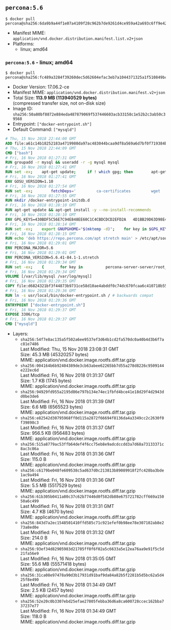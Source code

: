 ## `percona:5.6`

```console
$ docker pull percona@sha256:6da9b9a44f1e07a4109f28c962b7de9261d4ce959a42a693c6ff9e4236fb82a1
```

-	Manifest MIME: `application/vnd.docker.distribution.manifest.list.v2+json`
-	Platforms:
	-	linux; amd64

### `percona:5.6` - linux; amd64

```console
$ docker pull percona@sha256:fc489a3284f39260dec5d62604efac3eb7a1044371325a1f510849bccc08616e
```

-	Docker Version: 17.06.2-ce
-	Manifest MIME: `application/vnd.docker.distribution.manifest.v2+json`
-	Total Size: **113.9 MB (113940529 bytes)**  
	(compressed transfer size, not on-disk size)
-	Image ID: `sha256:50a80bf8872e884eda487879069f537446603acb33158c1e52b2c3ab50c39568`
-	Entrypoint: `["docker-entrypoint.sh"]`
-	Default Command: `["mysqld"]`

```dockerfile
# Thu, 15 Nov 2018 22:44:00 GMT
ADD file:a61c14b18252183a4719980da97ac483044bcaa9df8a569a6d7bf0f719384b5e in / 
# Thu, 15 Nov 2018 22:44:09 GMT
CMD ["bash"]
# Fri, 16 Nov 2018 01:27:31 GMT
RUN groupadd -r mysql && useradd -r -g mysql mysql
# Fri, 16 Nov 2018 01:27:41 GMT
RUN set -ex; 	apt-get update; 	if ! which gpg; then 		apt-get install -y --no-install-recommends gnupg; 	fi; 	if ! gpg --version | grep -q '^gpg (GnuPG) 1\.'; then 		 apt-get install -y --no-install-recommends dirmngr; 	fi; 	rm -rf /var/lib/apt/lists/*
# Fri, 16 Nov 2018 01:27:41 GMT
ENV GOSU_VERSION=1.10
# Fri, 16 Nov 2018 01:27:54 GMT
RUN set -ex; 		fetchDeps=' 		ca-certificates 		wget 	'; 	apt-get update; 	apt-get install -y --no-install-recommends $fetchDeps; 	rm -rf /var/lib/apt/lists/*; 		dpkgArch="$(dpkg --print-architecture | awk -F- '{ print $NF }')"; 	wget -O /usr/local/bin/gosu "https://github.com/tianon/gosu/releases/download/$GOSU_VERSION/gosu-$dpkgArch"; 	wget -O /usr/local/bin/gosu.asc "https://github.com/tianon/gosu/releases/download/$GOSU_VERSION/gosu-$dpkgArch.asc"; 		export GNUPGHOME="$(mktemp -d)"; 	gpg --batch --keyserver ha.pool.sks-keyservers.net --recv-keys B42F6819007F00F88E364FD4036A9C25BF357DD4; 	gpg --batch --verify /usr/local/bin/gosu.asc /usr/local/bin/gosu; 	command -v gpgconf > /dev/null && gpgconf --kill all || :; 	rm -r "$GNUPGHOME" /usr/local/bin/gosu.asc; 		chmod +x /usr/local/bin/gosu; 	gosu nobody true; 		apt-get purge -y --auto-remove $fetchDeps
# Fri, 16 Nov 2018 01:27:55 GMT
RUN mkdir /docker-entrypoint-initdb.d
# Fri, 16 Nov 2018 01:28:10 GMT
RUN apt-get update && apt-get install -y --no-install-recommends 		apt-transport-https ca-certificates 		pwgen 	&& rm -rf /var/lib/apt/lists/*
# Fri, 16 Nov 2018 01:28:10 GMT
ENV GPG_KEYS=430BDF5C56E7C94E848EE60C1C4CBDCDCD2EFD2A 	4D1BB29D63D98E422B2113B19334A25F8507EFA5
# Fri, 16 Nov 2018 01:28:14 GMT
RUN set -ex; 	export GNUPGHOME="$(mktemp -d)"; 	for key in $GPG_KEYS; do 		gpg --batch --keyserver ha.pool.sks-keyservers.net --recv-keys "$key"; 	done; 	gpg --batch --export $GPG_KEYS > /etc/apt/trusted.gpg.d/percona.gpg; 	command -v gpgconf > /dev/null && gpgconf --kill all || :; 	rm -r "$GNUPGHOME"; 	apt-key list
# Fri, 16 Nov 2018 01:28:15 GMT
RUN echo 'deb https://repo.percona.com/apt stretch main' > /etc/apt/sources.list.d/percona.list
# Fri, 16 Nov 2018 01:29:01 GMT
ENV PERCONA_MAJOR=5.6
# Fri, 16 Nov 2018 01:29:01 GMT
ENV PERCONA_VERSION=5.6.41-84.1-1.stretch
# Fri, 16 Nov 2018 01:29:34 GMT
RUN set -ex; 	{ 		for key in 			percona-server-server/root_password 			percona-server-server/root_password_again 			"percona-server-server-$PERCONA_MAJOR/root-pass" 			"percona-server-server-$PERCONA_MAJOR/re-root-pass" 		; do 			echo "percona-server-server-$PERCONA_MAJOR" "$key" password 'unused'; 		done; 	} | debconf-set-selections; 	apt-get update; 	apt-get install -y 		percona-server-server-$PERCONA_MAJOR=$PERCONA_VERSION 	; 	rm -rf /var/lib/apt/lists/*; 	sed -ri 's/^user\s/#&/' /etc/mysql/my.cnf; 	rm -rf /var/lib/mysql; 	mkdir -p /var/lib/mysql /var/run/mysqld; 	chown -R mysql:mysql /var/lib/mysql /var/run/mysqld; 	chmod 777 /var/run/mysqld; 	find /etc/mysql/ -name '*.cnf' -print0 		| xargs -0 grep -lZE '^(bind-address|log)' 		| xargs -rt -0 sed -Ei 's/^(bind-address|log)/#&/'; 	echo '[mysqld]\nskip-host-cache\nskip-name-resolve' > /etc/mysql/conf.d/docker.cnf
# Fri, 16 Nov 2018 01:29:34 GMT
VOLUME [/var/lib/mysql /var/log/mysql]
# Fri, 16 Nov 2018 01:29:35 GMT
COPY file:d6824321bf3f44873b9731ce58d10ae4abddf0c74dc670fcaa6c410718b55963 in /usr/local/bin/ 
# Fri, 16 Nov 2018 01:29:36 GMT
RUN ln -s usr/local/bin/docker-entrypoint.sh / # backwards compat
# Fri, 16 Nov 2018 01:29:36 GMT
ENTRYPOINT ["docker-entrypoint.sh"]
# Fri, 16 Nov 2018 01:29:37 GMT
EXPOSE 3306/tcp
# Fri, 16 Nov 2018 01:29:37 GMT
CMD ["mysqld"]
```

-	Layers:
	-	`sha256:54f7e8ac135a5f502a6ee9537ef3d64b1cd2fa570dc0a40b4d3b6f7ac81e7486`  
		Last Modified: Thu, 15 Nov 2018 23:08:31 GMT  
		Size: 45.3 MB (45320257 bytes)  
		MIME: application/vnd.docker.image.rootfs.diff.tar.gzip
	-	`sha256:004164b6b92404389de3cb63abee62265bb7d55a278d8226c9509144e222ec6d`  
		Last Modified: Fri, 16 Nov 2018 01:31:37 GMT  
		Size: 1.7 KB (1745 bytes)  
		MIME: application/vnd.docker.image.rootfs.diff.tar.gzip
	-	`sha256:94929fd955a2195d86e797b134e74ec1fbfd4bce41e18d29f4d2943dd0be3de6`  
		Last Modified: Fri, 16 Nov 2018 01:31:39 GMT  
		Size: 6.6 MB (6565523 bytes)  
		MIME: application/vnd.docker.image.rootfs.diff.tar.gzip
	-	`sha256:e82542d30795968ff0d115a2872f66694f8136da4a3349cc2c2630f0f39898c3`  
		Last Modified: Fri, 16 Nov 2018 01:31:37 GMT  
		Size: 956.5 KB (956483 bytes)  
		MIME: application/vnd.docker.image.rootfs.diff.tar.gzip
	-	`sha256:515a8779ac53ffb64def4f6cc75eb8e9adcdccdd3a7d68a73133371c8ac3c86a`  
		Last Modified: Fri, 16 Nov 2018 01:31:36 GMT  
		Size: 115.0 B  
		MIME: application/vnd.docker.image.rootfs.diff.tar.gzip
	-	`sha256:c6179be048fe609538c5ad637d0c213813b89089918f2fc428ba3bde1ac9a494`  
		Last Modified: Fri, 16 Nov 2018 01:31:36 GMT  
		Size: 5.5 MB (5517529 bytes)  
		MIME: application/vnd.docker.image.rootfs.diff.tar.gzip
	-	`sha256:61b305b0411a80c37c62b77446d0f582db88e675721782cff669a15050a6c499`  
		Last Modified: Fri, 16 Nov 2018 01:31:31 GMT  
		Size: 4.7 KB (4670 bytes)  
		MIME: application/vnd.docker.image.rootfs.diff.tar.gzip
	-	`sha256:843d7a2ec1548501410ffd585c71c921efef0b98ee78e307102ab8e273a8ed0e`  
		Last Modified: Fri, 16 Nov 2018 01:31:32 GMT  
		Size: 214.0 B  
		MIME: application/vnd.docker.image.rootfs.diff.tar.gzip
	-	`sha256:93ef34d82905983d21705ff0f6f02a5c6633a5e12ea76aa9e91f5c5d21fa56e9`  
		Last Modified: Fri, 16 Nov 2018 01:35:05 GMT  
		Size: 55.6 MB (55571418 bytes)  
		MIME: application/vnd.docker.image.rootfs.diff.tar.gzip
	-	`sha256:31ca08e97478a90d3b17931d91baf9da84a82b5f2281b5d5bc62a5d425f8e490`  
		Last Modified: Fri, 16 Nov 2018 01:34:49 GMT  
		Size: 2.5 KB (2457 bytes)  
		MIME: application/vnd.docker.image.rootfs.diff.tar.gzip
	-	`sha256:52e20c0b3307ebd25efae27805febba36d6a8ca600728ccec162bba737237e77`  
		Last Modified: Fri, 16 Nov 2018 01:34:49 GMT  
		Size: 118.0 B  
		MIME: application/vnd.docker.image.rootfs.diff.tar.gzip
